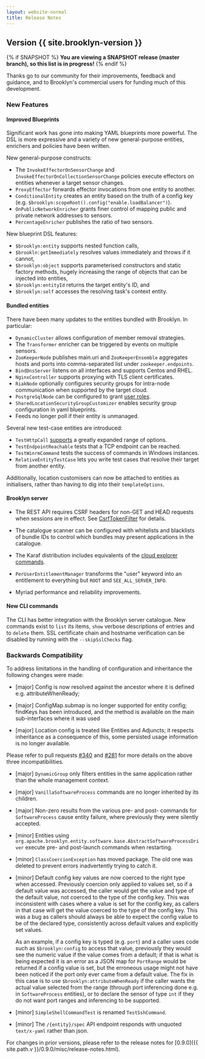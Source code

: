 ```yaml
---
layout: website-normal
title: Release Notes
---
```


## Version {{ site.brooklyn-version }}

{% if SNAPSHOT %}
**You are viewing a SNAPSHOT release (master branch), so this list is in progress!**
{% endif %}

Thanks go to our community for their improvements, feedback and guidance, and
to Brooklyn's commercial users for funding much of this development.

### New Features

#### Improved Blueprints

Significant work has gone into making YAML blueprints more powerful.
The DSL is more expressive and a variety of new general-purpose entities,
enrichers and policies have been written.

New general-purpose constructs:

* The `InvokeEffectorOnSensorChange` and `InvokeEffectorOnCollectionSensorChange`
  policies execute effectors on entities whenever a target sensor changes.
* `ProxyEffector` forwards effector invocations from one entity to another.
* `ConditionalEntity` creates an entity based on the truth of a config key
  (e.g. `$brooklyn:scopeRoot().config("enable.loadBalancer")`).
* `OnPublicNetworkEnricher` grants finer control of mapping public
  and private network addresses to sensors.
* `PercentageEnricher` publishes the ratio of two sensors.

New blueprint DSL features:

* `$brooklyn:entity` supports nested function calls,
* `$brookln:getImmediately` resolves values immediately and throws if it cannot,
* `$brooklyn:object` supports parameterised constructors and static factory methods, hugely increasing the range of objects that can be injected into entities,
* `$brooklyn:entityId` returns the target entity's ID, and
* `$brooklyn:self` accesses the resolving task's context entity.


#### Bundled entities

There have been many updates to the entities bundled with Brooklyn. In particular:

* `DynamicCluster` allows configuration of member removal strategies.
* The `Transformer` enricher can be triggered by events on multiple sensors.
* `ZooKeeperNode` publishes main.uri and `ZooKeeperEnsemble` aggregates
  hosts and ports into comma-separated list under `zookeeper.endpoints`.
* `BindDnsServer` listens on all interfaces and supports Centos and RHEL.
* `NginxController` supports proxying with TLS client certificates.
* `RiakNode` optionally configures security groups for intra-node communication
  when supported by the target cloud.
* `PostgreSqlNode` can be configured to grant [user roles](https://www.postgresql.org/docs/9.3/static/role-membership.html).
* `SharedLocationSecurityGroupCustomizer` enables security group 
  configuration in yaml blueprints.
* Feeds no longer poll if their entity is unmanaged.

Several new test-case entities are introduced:

* `TestHttpCall` [supports](https://github.com/apache/brooklyn-server/pull/414) a greatly expanded range of options.
* `TestEndpointReachable` tests that a TCP endpoint can be reached.
* `TestWinrmCommand` tests the success of commands in Windows instances.
* `RelativeEntityTestCase` lets you write test cases that resolve their target from another entity.

Additionally, location customisers can now be attached to entities as
initialisers, rather than having to dig into their `templateOptions`.


#### Brooklyn server

* The REST API requires CSRF headers for non-GET and HEAD requests when
  sessions are in effect.
  See [CsrfTokenFilter](https://brooklyn.apache.org/v/0.10.0/misc/javadoc/org/apache/brooklyn/rest/filter/CsrfTokenFilter.html)
  for details.

* The catalogue scanner can be configured with whitelists and blacklists
  of bundle IDs to control which bundles may present applications in the catalogue.

* The Karaf distribution includes equivalents of the
  [cloud explorer commands](https://brooklyn.apache.org/v/0.10.0/ops/server-cli-reference.html#cloud-explorer).

* `PerUserEntitlementManager` transforms the "user" keyword into an
  entitlement to everything but `ROOT` and `SEE_ALL_SERVER_INFO`.

* Myriad performance and reliability improvements.


#### New CLI commands

The CLI has better integration with the Brooklyn server catalogue. New commands
exist to `list` its items, `show` verbose descriptions of entries and to `delete`
them. SSL certificate chain and hostname verification can be disabled by running
with the `--skipSslChecks` flag.


### Backwards Compatibility

To address limitations in the handling of configuration and inheritance
the following changes were made:

* [major] Config is now resolved against the ancestor where it is defined e.g. attributeWhenReady;

* [major] ConfigMap.submap is no longer supported for entity config;
findKeys has been introduced, and the method is available on the main sub-interfaces where it was used

* [major] Location config is treated like Entities and Adjuncts; it respects inheritance
as a consequence of this, some persisted usage information is no longer available.

Please refer to pull requests
[#340](https://github.com/apache/brooklyn-server/pull/340)
and [#281](https://github.com/apache/brooklyn-server/pull/281)
for more details on the above three incompatibilities.

* [major] `DynamicGroup` only filters entities in the same application
  rather than the whole management context.

* [major] `VanillaSoftwareProcess` commands are no longer inherited by its children.

* [major] Non-zero results from the various pre- and post- commands for
`SoftwareProcess` cause entity failure, where previously they were silently accepted.

* [minor] Entities using `org.apache.brooklyn.entity.software.base.AbstractSoftwareProcessDriver`
execute pre- and post-launch commands when restarting.

* [minor] `ClassCoercionException` has moved package. The old one was deleted
to prevent errors inadvertently trying to catch it.

* [minor] Default config key values are now coerced to the right type when accessed.
Previously coercion only applied to values set, so if a default value was accessed, the caller would get the
value and type of the default value, not coerced to the type of the config key.
This was inconsistent with cases where a value is set for the config key, as callers in that case will get the
value coerced to the type of the config key. This was a bug as callers should always be able to expect
the config value to be of the declared type, consistently across default values and explicitly set values.

    As an example, if a config key is typed (e.g. `port`) and a caller uses code such as `$brooklyn:config` to access
that value, previously they would see the numeric value if the value comes from a default;
if that is what is being expected it is an error as a JSON map for `PortRange` would be returned if a config value is set,
but the erroneous usage might not have been noticed if the port only ever came from a default value.
The fix in this case is to use `$brooklyn:attributeWhenReady` if the caller wants the actual value selected from the range
(through port inferencing done e.g. in `SoftwareProcess` entities),
or to declare the sensor of type `int` if they do not want port ranges and inferencing to be supported.

* [minor] `SimpleShellCommandTest` is renamed `TestSshCommand`.

* [minor] The `/{entity}/spec` API endpoint responds with unquoted
  `text/x-yaml` rather than json.

For changes in prior versions, please refer to the release notes for
[0.9.0]({{ site.path.v }}/0.9.0/misc/release-notes.html).
